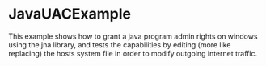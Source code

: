 # JavaUACExample
This example shows how to grant a java program admin rights on windows using the jna library, and tests the capabilities by editing (more like replacing) the hosts system file in order to modify outgoing internet traffic.
